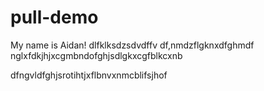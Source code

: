 pull-demo
=========
My name is Aidan!
dlfklksdzsdvdffv
df,nmdzflgknxdfghmdf nglxfdkjhjxcgmbndofghjsdlgkxcgfblkcxnb

dfngvldfghjsrotihtjxflbnvxnmcblifsjhof
